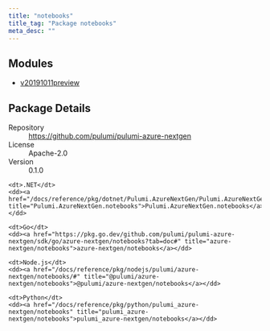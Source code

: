 ```yaml
---
title: "notebooks"
title_tag: "Package notebooks"
meta_desc: ""
---
```


<!-- WARNING: this file was generated by Pulumi Docs Generator. -->
<!-- Do not edit by hand unless you're certain you know what you are doing! -->



<h2 id="modules">Modules</h2>
<ul class="api">
    <li><a href="v20191011preview/" title="v20191011preview"><span class="symbol module"></span>v20191011preview</a></li>
</ul>

<h2 id="package-details">Package Details</h2>
<dl class="package-details">
	<dt>Repository</dt>
	<dd><a href="https://github.com/pulumi/pulumi-azure-nextgen">https://github.com/pulumi/pulumi-azure-nextgen</a></dd>
	<dt>License</dt>
	<dd>Apache-2.0</dd>
	<dt>Version</dt>
	<dd>0.1.0</dd>
</dl>



<dl class="tabular">

    <dt>.NET</dt>
    <dd><a href="/docs/reference/pkg/dotnet/Pulumi.AzureNextGen/Pulumi.AzureNextGen.notebooks.html" title="Pulumi.AzureNextGen.notebooks">Pulumi.AzureNextGen.notebooks</a></dd>

    <dt>Go</dt>
    <dd><a href="https://pkg.go.dev/github.com/pulumi/pulumi-azure-nextgen/sdk/go/azure-nextgen/notebooks?tab=doc#" title="azure-nextgen/notebooks">azure-nextgen/notebooks</a></dd>

    <dt>Node.js</dt>
    <dd><a href="/docs/reference/pkg/nodejs/pulumi/azure-nextgen/notebooks/#" title="@pulumi/azure-nextgen/notebooks">@pulumi/azure-nextgen/notebooks</a></dd>

    <dt>Python</dt>
    <dd><a href="/docs/reference/pkg/python/pulumi_azure-nextgen/notebooks" title="pulumi_azure-nextgen/notebooks">pulumi_azure-nextgen/notebooks</a></dd>

</dl>

